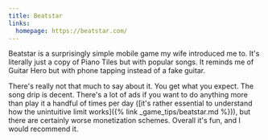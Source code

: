 ```yaml
---
title: Beatstar
links:
  homepage: https://beatstar.com/
---
```


Beatstar is a surprisingly simple mobile game my wife introduced me to. It's literally just a copy of Piano Tiles but with popular songs. It reminds me of Guitar Hero but with phone tapping instead of a fake guitar.

There's really not that much to say about it. You get what you expect. The song drip is decent. There's a lot of ads if you want to do anything more than play it a handful of times per day ([it's rather essential to understand how the unintuitive limit works]({% link _game_tips/beatstar.md %})), but there are certainly worse monetization schemes. Overall it's fun, and I would recommend it.
